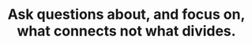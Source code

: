 ---
title: Ask questions about, and focus on, what connects not what divides.
tags: human
connect: true
order: 1
---